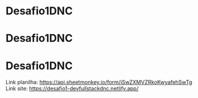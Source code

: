# Desafio1DNC
# Desafio1DNC
# Desafio1DNC

Link planilha: https://api.sheetmonkey.io/form/iSwZXMVZRkoKwyafehSwTg <br>
Link site: https://desafio1-devfullstackdnc.netlify.app/
